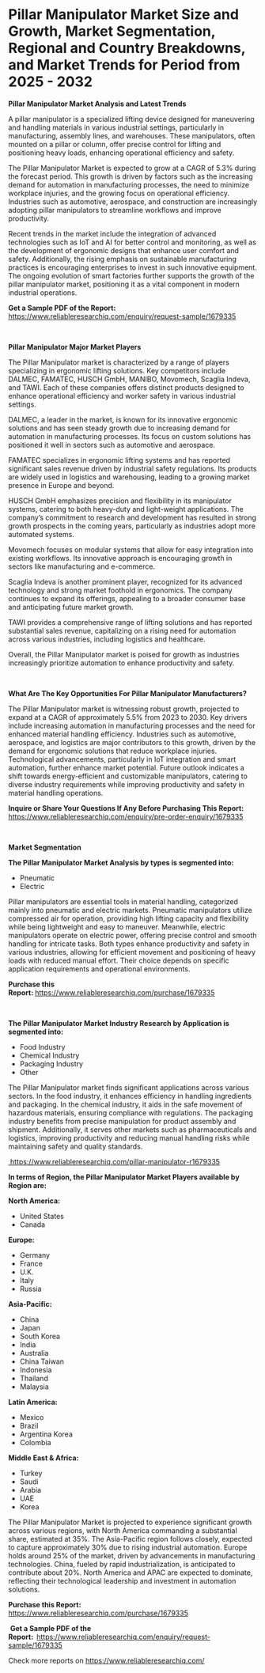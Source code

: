 <p><h1>Pillar Manipulator Market Size and Growth, Market Segmentation, Regional and Country Breakdowns, and Market Trends for Period from 2025 -  2032</h1></p><p><strong>Pillar Manipulator Market Analysis and Latest Trends</strong></p>
<p><p>A pillar manipulator is a specialized lifting device designed for maneuvering and handling materials in various industrial settings, particularly in manufacturing, assembly lines, and warehouses. These manipulators, often mounted on a pillar or column, offer precise control for lifting and positioning heavy loads, enhancing operational efficiency and safety.</p><p>The Pillar Manipulator Market is expected to grow at a CAGR of 5.3% during the forecast period. This growth is driven by factors such as the increasing demand for automation in manufacturing processes, the need to minimize workplace injuries, and the growing focus on operational efficiency. Industries such as automotive, aerospace, and construction are increasingly adopting pillar manipulators to streamline workflows and improve productivity.</p><p>Recent trends in the market include the integration of advanced technologies such as IoT and AI for better control and monitoring, as well as the development of ergonomic designs that enhance user comfort and safety. Additionally, the rising emphasis on sustainable manufacturing practices is encouraging enterprises to invest in such innovative equipment. The ongoing evolution of smart factories further supports the growth of the pillar manipulator market, positioning it as a vital component in modern industrial operations.</p></p>
<p><strong>Get a Sample PDF of the Report:&nbsp;</strong> <a href="https://www.reliableresearchiq.com/enquiry/request-sample/1679335?utm_campaign=2983&utm_medium=2&utm_source=Github&utm_content=ia&utm_term=24032025&utm_id=pillar-manipulator">https://www.reliableresearchiq.com/enquiry/request-sample/1679335</a></p>
<p>&nbsp;</p>
<p><strong>Pillar Manipulator Major Market Players</strong></p>
<p><p>The Pillar Manipulator market is characterized by a range of players specializing in ergonomic lifting solutions. Key competitors include DALMEC, FAMATEC, HUSCH GmbH, MANIBO, Movomech, Scaglia Indeva, and TAWI. Each of these companies offers distinct products designed to enhance operational efficiency and worker safety in various industrial settings.</p><p>DALMEC, a leader in the market, is known for its innovative ergonomic solutions and has seen steady growth due to increasing demand for automation in manufacturing processes. Its focus on custom solutions has positioned it well in sectors such as automotive and aerospace.</p><p>FAMATEC specializes in ergonomic lifting systems and has reported significant sales revenue driven by industrial safety regulations. Its products are widely used in logistics and warehousing, leading to a growing market presence in Europe and beyond.</p><p>HUSCH GmbH emphasizes precision and flexibility in its manipulator systems, catering to both heavy-duty and light-weight applications. The company’s commitment to research and development has resulted in strong growth prospects in the coming years, particularly as industries adopt more automated systems.</p><p>Movomech focuses on modular systems that allow for easy integration into existing workflows. Its innovative approach is encouraging growth in sectors like manufacturing and e-commerce.</p><p>Scaglia Indeva is another prominent player, recognized for its advanced technology and strong market foothold in ergonomics. The company continues to expand its offerings, appealing to a broader consumer base and anticipating future market growth.</p><p>TAWI provides a comprehensive range of lifting solutions and has reported substantial sales revenue, capitalizing on a rising need for automation across various industries, including logistics and healthcare.</p><p>Overall, the Pillar Manipulator market is poised for growth as industries increasingly prioritize automation to enhance productivity and safety.</p></p>
<p>&nbsp;</p>
<p><strong>What Are The Key Opportunities For Pillar Manipulator Manufacturers?</strong></p>
<p><p>The Pillar Manipulator market is witnessing robust growth, projected to expand at a CAGR of approximately 5.5% from 2023 to 2030. Key drivers include increasing automation in manufacturing processes and the need for enhanced material handling efficiency. Industries such as automotive, aerospace, and logistics are major contributors to this growth, driven by the demand for ergonomic solutions that reduce workplace injuries. Technological advancements, particularly in IoT integration and smart automation, further enhance market potential. Future outlook indicates a shift towards energy-efficient and customizable manipulators, catering to diverse industry requirements while improving productivity and safety in material handling operations.</p></p>
<p><strong>Inquire or Share Your Questions If Any Before Purchasing This Report:</strong> <a href="https://www.reliableresearchiq.com/enquiry/pre-order-enquiry/1679335?utm_campaign=2983&utm_medium=2&utm_source=Github&utm_content=ia&utm_term=24032025&utm_id=pillar-manipulator">https://www.reliableresearchiq.com/enquiry/pre-order-enquiry/1679335</a></p>
<p>&nbsp;</p>
<p><strong>Market Segmentation</strong></p>
<p><strong>The Pillar Manipulator Market Analysis by types is segmented into:</strong></p>
<p><ul><li>Pneumatic</li><li>Electric</li></ul></p>
<p><p>Pillar manipulators are essential tools in material handling, categorized mainly into pneumatic and electric markets. Pneumatic manipulators utilize compressed air for operation, providing high lifting capacity and flexibility while being lightweight and easy to maneuver. Meanwhile, electric manipulators operate on electric power, offering precise control and smooth handling for intricate tasks. Both types enhance productivity and safety in various industries, allowing for efficient movement and positioning of heavy loads with reduced manual effort. Their choice depends on specific application requirements and operational environments.</p></p>
<p><strong>Purchase this Report:&nbsp;</strong><a href="https://www.reliableresearchiq.com/purchase/1679335?utm_campaign=2983&utm_medium=2&utm_source=Github&utm_content=ia&utm_term=24032025&utm_id=pillar-manipulator">https://www.reliableresearchiq.com/purchase/1679335</a></p>
<p>&nbsp;</p>
<p><strong>The Pillar Manipulator Market Industry Research by Application is segmented into:</strong></p>
<p><ul><li>Food Industry</li><li>Chemical Industry</li><li>Packaging Industry</li><li>Other</li></ul></p>
<p><p>The Pillar Manipulator market finds significant applications across various sectors. In the food industry, it enhances efficiency in handling ingredients and packaging. In the chemical industry, it aids in the safe movement of hazardous materials, ensuring compliance with regulations. The packaging industry benefits from precise manipulation for product assembly and shipment. Additionally, it serves other markets such as pharmaceuticals and logistics, improving productivity and reducing manual handling risks while maintaining safety and quality standards.</p></p>
<p><a href="https://www.reliableresearchiq.com/pillar-manipulator-r1679335?utm_campaign=2983&utm_medium=2&utm_source=Github&utm_content=ia&utm_term=24032025&utm_id=pillar-manipulator">&nbsp;https://www.reliableresearchiq.com/pillar-manipulator-r1679335</a></p>
<p><strong>In terms of Region, the Pillar Manipulator Market Players available by Region are:</strong></p>
<p>
    <p> <strong> North America: </strong>
        <ul>
            <li>United States</li>
            <li>Canada</li>
        </ul>
        </p> 
    <p> <strong> Europe: </strong>
        <ul>
            <li>Germany</li>
            <li>France</li>
            <li>U.K.</li>
            <li>Italy</li>
            <li>Russia</li>
        </ul>
        </p> 
    <p> <strong> Asia-Pacific: </strong>
        <ul>
            <li>China</li>
            <li>Japan</li>
            <li>South Korea</li>
            <li>India</li>
            <li>Australia</li>
            <li>China Taiwan</li>
            <li>Indonesia</li>
            <li>Thailand</li>
            <li>Malaysia</li>
        </ul>
        </p> 
    <p> <strong> Latin America: </strong>
        <ul>
            <li>Mexico</li>
            <li>Brazil</li>
            <li>Argentina Korea</li>
            <li>Colombia</li>
        </ul>
        </p> 
    <p> <strong> Middle East & Africa: </strong>
        <ul>
            <li>Turkey</li>
            <li>Saudi</li>
            <li>Arabia</li>
            <li>UAE</li>
            <li>Korea</li>
        </ul>
    </p>
    </p>
<p><p>The Pillar Manipulator Market is projected to experience significant growth across various regions, with North America commanding a substantial share, estimated at 35%. The Asia-Pacific region follows closely, expected to capture approximately 30% due to rising industrial automation. Europe holds around 25% of the market, driven by advancements in manufacturing technologies. China, fueled by rapid industrialization, is anticipated to contribute about 20%. North America and APAC are expected to dominate, reflecting their technological leadership and investment in automation solutions.</p></p>
<p><strong>Purchase this Report: </strong><a href="https://www.reliableresearchiq.com/purchase/1679335?utm_campaign=2983&utm_medium=2&utm_source=Github&utm_content=ia&utm_term=24032025&utm_id=pillar-manipulator">https://www.reliableresearchiq.com/purchase/1679335</a></p>
<p>&nbsp;<strong>Get a Sample PDF of the Report:&nbsp;&nbsp;</strong><a href="https://www.reliableresearchiq.com/enquiry/request-sample/1679335?utm_campaign=2983&utm_medium=2&utm_source=Github&utm_content=ia&utm_term=24032025&utm_id=pillar-manipulator">https://www.reliableresearchiq.com/enquiry/request-sample/1679335</a></p>
<p><strong></strong></p>
<p>Check more reports on <a href="https://www.reliableresearchiq.com/?utm_campaign=2983&utm_medium=2&utm_source=Github&utm_content=ia&utm_term=24032025&utm_id=pillar-manipulator">https://www.reliableresearchiq.com/</a></p>
